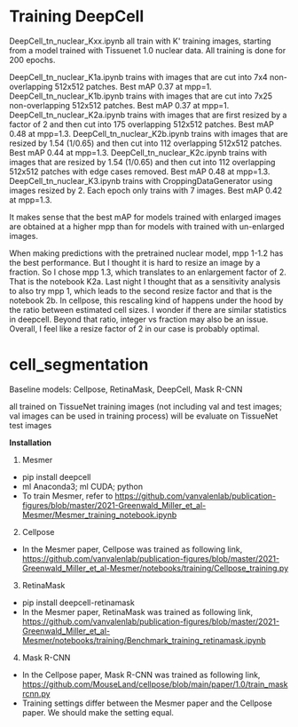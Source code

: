 # Training DeepCell
DeepCell_tn_nuclear_Kxx.ipynb all train with K' training images, starting from a model trained with Tissuenet 1.0 nuclear data. All training is done for 200 epochs.

DeepCell_tn_nuclear_K1a.ipynb trains with images that are cut into 7x4 non-overlapping 512x512 patches. 
    Best mAP 0.37 at mpp=1.
DeepCell_tn_nuclear_K1b.ipynb trains with images that are cut into 7x25 non-overlapping 512x512 patches. 
    Best mAP 0.37 at mpp=1.
DeepCell_tn_nuclear_K2a.ipynb trains with images that are first resized by a factor of 2 and then cut into 175 overlapping 512x512 patches. 
    Best mAP 0.48 at mpp=1.3.
DeepCell_tn_nuclear_K2b.ipynb trains with images that are resized by 1.54 (1/0.65) and then cut into 112 overlapping 512x512 patches. 
    Best mAP 0.44 at mpp=1.3.
DeepCell_tn_nuclear_K2c.ipynb trains with images that are resized by 1.54 (1/0.65) and then cut into 112 overlapping 512x512 patches with edge cases removed. 
    Best mAP 0.48 at mpp=1.3.
DeepCell_tn_nuclear_K3.ipynb trains with CroppingDataGenerator using images resized by 2. Each epoch only trains with 7 images. 
    Best mAP 0.42 at mpp=1.3.

It makes sense that the best mAP for models trained with enlarged images are obtained at a higher mpp than for models with trained with un-enlarged images.

When making predictions with the pretrained nuclear model, mpp 1-1.2 has the best performance. But I thought it is hard to resize an image by a fraction. So I chose mpp 1.3, which translates to an enlargement factor of 2. That is the notebook K2a. Last night I thought that as a sensitivity analysis to also try mpp 1, which leads to the second resize factor and that is the notebook 2b. In cellpose, this rescaling kind of happens under the hood by the ratio between estimated cell sizes. I wonder if there are similar statistics in deepcell. Beyond that ratio, integer vs fraction may also be an issue. Overall, I feel like a resize factor of 2 in our case is probably optimal.




# cell_segmentation

Baseline models: Cellpose, RetinaMask, DeepCell, Mask R-CNN

all trained on TissueNet training images (not including val and test images; val images can be used in training process) 
will be evaluate on TissueNet test images



**Installation**

1. Mesmer
- pip install deepcell
- ml Anaconda3; ml CUDA; python 
- To train Mesmer, refer to https://github.com/vanvalenlab/publication-figures/blob/master/2021-Greenwald_Miller_et_al-Mesmer/Mesmer_training_notebook.ipynb

2. Cellpose
- In the Mesmer paper, Cellpose was trained as following link, https://github.com/vanvalenlab/publication-figures/blob/master/2021-Greenwald_Miller_et_al-Mesmer/notebooks/training/Cellpose_training.py

3. RetinaMask
- pip install deepcell-retinamask
- In the Mesmer paper, RetinaMask was trained as following link, https://github.com/vanvalenlab/publication-figures/blob/master/2021-Greenwald_Miller_et_al-Mesmer/notebooks/training/Benchmark_training_retinamask.ipynb

4. Mask R-CNN
- In the Cellpose paper, Mask R-CNN was trained as following link, https://github.com/MouseLand/cellpose/blob/main/paper/1.0/train_maskrcnn.py
- Training settings differ between the Mesmer paper and the Cellpose paper. We should make the setting equal.
